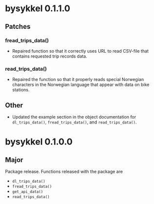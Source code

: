 # bysykkel 0.1.1.0

## Patches

### fread_trips_data()

* Repaired function so that it correctly uses URL to read CSV-file that 
contains requested trip records data.

### read_trips_data()

* Repaired the function so that it properly reads special Norwegian characters
in the Norwegian language that appear with data on bike stations.

## Other

* Updated the example section in the object documentation for `dl_trips_data()`,
`fread_trips_data()`, and `read_trips_data()`.

# bysykkel 0.1.0.0

## Major
Package release. Functions released with the package are

* `dl_trips_data()`
* `fread_trips_data()`
* `get_api_data()`
* `read_trips_data()`
